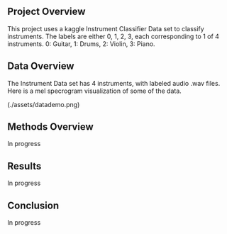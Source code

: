 ## Project Overview
This project uses a kaggle Instrument Classifier Data set to classify instruments. The labels are either 0, 1, 2, 3, each corresponding to 1 of 4 instruments. 0: Guitar, 1: Drums, 2: Violin, 3: Piano.

## Data Overview
The Instrument Data set has 4 instruments, with labeled audio .wav files. Here is a mel specrogram visualization of some of the data.

(./assets/datademo.png)

## Methods Overview
In progress

## Results
In progress

## Conclusion
In progress
